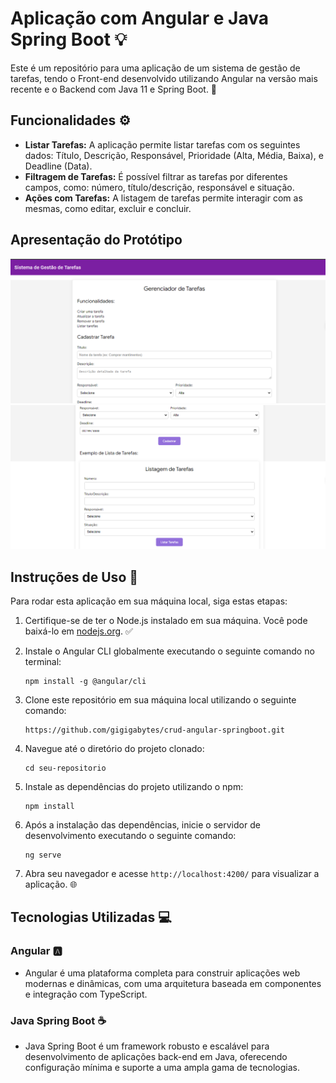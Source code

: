 # Aplicação com Angular e Java Spring Boot 💡

Este é um repositório para uma aplicação de um sistema de gestão de tarefas, tendo o Front-end desenvolvido utilizando Angular na versão mais recente e o Backend com Java 11 e Spring Boot. 🚀

## Funcionalidades ⚙️

- **Listar Tarefas:** A aplicação permite listar tarefas com os seguintes dados: Título, Descrição, Responsável, Prioridade (Alta, Média, Baixa), e Deadline (Data).
- **Filtragem de Tarefas:** É possível filtrar as tarefas por diferentes campos, como: número, título/descrição, responsável e situação.
- **Ações com Tarefas:** A listagem de tarefas permite interagir com as mesmas, como editar, excluir e concluir.

## Apresentação do Protótipo


![Tela 1](images/tela1.png)
![Tela 2](images/listagem.png)


## Instruções de Uso 👾

Para rodar esta aplicação em sua máquina local, siga estas etapas:

1. Certifique-se de ter o Node.js instalado em sua máquina. Você pode baixá-lo em [nodejs.org](https://nodejs.org/). ✅

2. Instale o Angular CLI globalmente executando o seguinte comando no terminal:

    ```
    npm install -g @angular/cli
    ```

3. Clone este repositório em sua máquina local utilizando o seguinte comando:

    ```
    https://github.com/gigigabytes/crud-angular-springboot.git
    ```

4. Navegue até o diretório do projeto clonado:

    ```
    cd seu-repositorio
    ```

5. Instale as dependências do projeto utilizando o npm:

    ```
    npm install
    ```

6. Após a instalação das dependências, inicie o servidor de desenvolvimento executando o seguinte comando:

    ```
    ng serve
    ```

7. Abra seu navegador e acesse `http://localhost:4200/` para visualizar a aplicação. 🌐

## Tecnologias Utilizadas 💻

### Angular 🅰️ 
- Angular é uma plataforma completa para construir aplicações web modernas e dinâmicas, com uma arquitetura baseada em componentes e integração com TypeScript.


### Java Spring Boot ☕
- Java Spring Boot é um framework robusto e escalável para desenvolvimento de aplicações back-end em Java, oferecendo configuração mínima e suporte a uma ampla gama de tecnologias.

